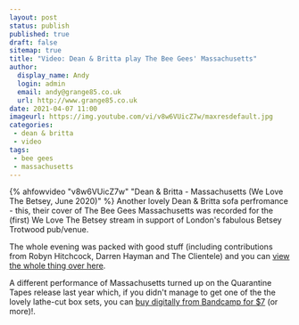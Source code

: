 ```yaml
---
layout: post
status: publish
published: true
draft: false
sitemap: true
title: "Video: Dean & Britta play The Bee Gees' Massachusetts"
author:
  display_name: Andy
  login: admin
  email: andy@grange85.co.uk
  url: http://www.grange85.co.uk
date: 2021-04-07 11:00
imageurl: https://img.youtube.com/vi/v8w6VUicZ7w/maxresdefault.jpg
categories:	
 - dean & britta
 - video
tags:
 - bee gees
 - massachusetts
---
```

{% ahfowvideo "v8w6VUicZ7w" "Dean & Britta - Massachusetts (We Love The Betsey, June 2020)" %}
Another lovely Dean & Britta sofa perfromance - this, their cover of The Bee Gees Massachusetts was recorded for the (first) We Love The Betsey stream in support of London's fabulous Betsey Trotwood pub/venue.

The whole evening was packed with good stuff (including contributions from Robyn Hitchcock, Darren Hayman and The Clientele) and you can [view the whole thing over here](https://youtu.be/4sHxUi7Day0).


A different performance of Massachusetts turned up on the Quarantine Tapes release last year which, if you didn't manage to get one of the the lovely lathe-cut box sets, you can [buy digitally from Bandcamp for $7](https://deanandbritta.bandcamp.com/album/quarantine-tapes) (or more)!.
